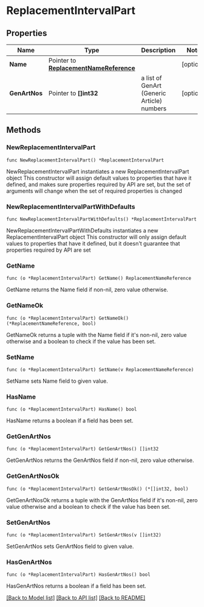 # ReplacementIntervalPart

## Properties

Name | Type | Description | Notes
------------ | ------------- | ------------- | -------------
**Name** | Pointer to [**ReplacementNameReference**](ReplacementNameReference.md) |  | [optional] 
**GenArtNos** | Pointer to **[]int32** | a list of GenArt (Generic Article) numbers | [optional] 

## Methods

### NewReplacementIntervalPart

`func NewReplacementIntervalPart() *ReplacementIntervalPart`

NewReplacementIntervalPart instantiates a new ReplacementIntervalPart object
This constructor will assign default values to properties that have it defined,
and makes sure properties required by API are set, but the set of arguments
will change when the set of required properties is changed

### NewReplacementIntervalPartWithDefaults

`func NewReplacementIntervalPartWithDefaults() *ReplacementIntervalPart`

NewReplacementIntervalPartWithDefaults instantiates a new ReplacementIntervalPart object
This constructor will only assign default values to properties that have it defined,
but it doesn't guarantee that properties required by API are set

### GetName

`func (o *ReplacementIntervalPart) GetName() ReplacementNameReference`

GetName returns the Name field if non-nil, zero value otherwise.

### GetNameOk

`func (o *ReplacementIntervalPart) GetNameOk() (*ReplacementNameReference, bool)`

GetNameOk returns a tuple with the Name field if it's non-nil, zero value otherwise
and a boolean to check if the value has been set.

### SetName

`func (o *ReplacementIntervalPart) SetName(v ReplacementNameReference)`

SetName sets Name field to given value.

### HasName

`func (o *ReplacementIntervalPart) HasName() bool`

HasName returns a boolean if a field has been set.

### GetGenArtNos

`func (o *ReplacementIntervalPart) GetGenArtNos() []int32`

GetGenArtNos returns the GenArtNos field if non-nil, zero value otherwise.

### GetGenArtNosOk

`func (o *ReplacementIntervalPart) GetGenArtNosOk() (*[]int32, bool)`

GetGenArtNosOk returns a tuple with the GenArtNos field if it's non-nil, zero value otherwise
and a boolean to check if the value has been set.

### SetGenArtNos

`func (o *ReplacementIntervalPart) SetGenArtNos(v []int32)`

SetGenArtNos sets GenArtNos field to given value.

### HasGenArtNos

`func (o *ReplacementIntervalPart) HasGenArtNos() bool`

HasGenArtNos returns a boolean if a field has been set.


[[Back to Model list]](../README.md#documentation-for-models) [[Back to API list]](../README.md#documentation-for-api-endpoints) [[Back to README]](../README.md)


